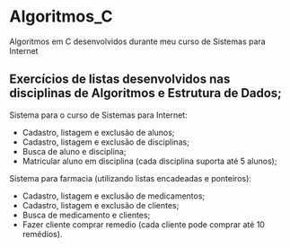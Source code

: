 # Algoritmos_C
Algoritmos em C desenvolvidos durante meu curso de Sistemas para Internet


<h2>Exercícios de listas desenvolvidos nas disciplinas de Algoritmos e Estrutura de Dados; </h2>

Sistema para o curso de Sistemas para Internet:
- Cadastro, listagem e exclusão de alunos;
- Cadastro, listagem e exclusão de disciplinas;
- Busca de aluno e disciplina;
- Matricular aluno em disciplina (cada disciplina suporta até 5 alunos);


Sistema para farmacia (utilizando listas encadeadas e ponteiros):
- Cadastro, listagem e exclusão de medicamentos;
- Cadastro, listagem e exclusão de clientes;
- Busca de medicamento e clientes;
- Fazer cliente comprar remedio (cada cliente pode comprar até 10 remédios).


 
